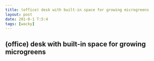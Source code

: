 ```yaml
---
title: (office) desk with built-in space for growing microgreens
layout: post
date: 201-0-1 T:5:4
tags: [wacky]
---
```

## (office) desk with built-in space for growing microgreens

